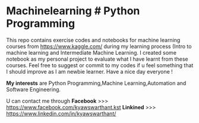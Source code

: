 # Machinelearning # Python Programming
This repo contains exercise codes and notebooks for machine learning courses from https://www.kaggle.com/ during my learning process (Intro to machine learning and Intermediate Machine Learning. I created some notebook as my personal project to evaluate what I have learnt from these courses.
Feel free to suggest or commit to my codes if u feel something that I should improve as I am newbie learner.
Have a nice day everyone !

**My interests** are Python Programming,Machine Learning,Automation and Software Engineering.

U can contact me through **Facebook** >>> https://www.facebook.com/kyawswarthant.kst
                         **Linkined** >>> https://www.linkedin.com/in/kyawswarthant/
